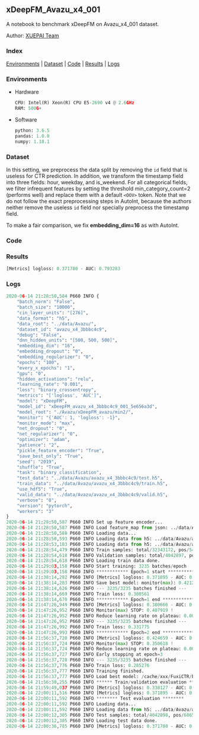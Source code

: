 ## xDeepFM_Avazu_x4_001 

A notebook to benchmark xDeepFM on Avazu_x4_001 dataset.

Author: [XUEPAI Team](https://github.com/xue-pai)


### Index
[Environments](#Environments) | [Dataset](#Dataset) | [Code](#Code) | [Results](#Results) | [Logs](#Logs)

### Environments
+ Hardware

  ```python
  CPU: Intel(R) Xeon(R) CPU E5-2690 v4 @ 2.6GHz
  RAM: 500G+
  ```
+ Software

  ```python
  python: 3.6.5
  pandas: 1.0.0
  numpy: 1.18.1
  ```

### Dataset
In this setting, we preprocess the data split by removing the ``id`` field that is useless for CTR prediction. In addition, we transform the timestamp field into three fields: hour, weekday, and is_weekend. For all categorical fields, we filter infrequent features by setting the threshold min_category_count=2 (performs well) and replace them with a default ``<OOV>`` token. Note that we do not follow the exact preprocessing steps in AutoInt, because the authors neither remove the useless ``id`` field nor specially preprocess the timestamp field.

To make a fair comparison, we fix **embedding_dim=16** as with AutoInt.


### Code


### Results
```python
[Metrics] logloss: 0.371780 - AUC: 0.793283
```


### Logs
```python
2020-06-14 21:28:50,584 P660 INFO {
    "batch_norm": "False",
    "batch_size": "10000",
    "cin_layer_units": "[276]",
    "data_format": "h5",
    "data_root": "../data/Avazu/",
    "dataset_id": "avazu_x4_3bbbc4c9",
    "debug": "False",
    "dnn_hidden_units": "[500, 500, 500]",
    "embedding_dim": "16",
    "embedding_dropout": "0",
    "embedding_regularizer": "0",
    "epochs": "100",
    "every_x_epochs": "1",
    "gpu": "0",
    "hidden_activations": "relu",
    "learning_rate": "0.001",
    "loss": "binary_crossentropy",
    "metrics": "['logloss', 'AUC']",
    "model": "xDeepFM",
    "model_id": "xDeepFM_avazu_x4_3bbbc4c9_001_5e656a3d",
    "model_root": "./Avazu/xDeepFM_avazu/min2/",
    "monitor": "{'AUC': 1, 'logloss': -1}",
    "monitor_mode": "max",
    "net_dropout": "0",
    "net_regularizer": "0",
    "optimizer": "adam",
    "patience": "2",
    "pickle_feature_encoder": "True",
    "save_best_only": "True",
    "seed": "2019",
    "shuffle": "True",
    "task": "binary_classification",
    "test_data": "../data/Avazu/avazu_x4_3bbbc4c9/test.h5",
    "train_data": "../data/Avazu/avazu_x4_3bbbc4c9/train.h5",
    "use_hdf5": "True",
    "valid_data": "../data/Avazu/avazu_x4_3bbbc4c9/valid.h5",
    "verbose": "0",
    "version": "pytorch",
    "workers": "3"
}
2020-06-14 21:28:50,587 P660 INFO Set up feature encoder...
2020-06-14 21:28:50,587 P660 INFO Load feature_map from json: ../data/Avazu/avazu_x4_3bbbc4c9/feature_map.json
2020-06-14 21:28:50,588 P660 INFO Loading data...
2020-06-14 21:28:50,593 P660 INFO Loading data from h5: ../data/Avazu/avazu_x4_3bbbc4c9/train.h5
2020-06-14 21:28:53,183 P660 INFO Loading data from h5: ../data/Avazu/avazu_x4_3bbbc4c9/valid.h5
2020-06-14 21:28:54,479 P660 INFO Train samples: total/32343172, pos/5492052, neg/26851120, ratio/16.98%
2020-06-14 21:28:54,618 P660 INFO Validation samples: total/4042897, pos/686507, neg/3356390, ratio/16.98%
2020-06-14 21:28:54,618 P660 INFO Loading train data done.
2020-06-14 21:29:03,158 P660 INFO Start training: 3235 batches/epoch
2020-06-14 21:29:03,158 P660 INFO ************ Epoch=1 start ************
2020-06-14 21:38:14,282 P660 INFO [Metrics] logloss: 0.371895 - AUC: 0.793132
2020-06-14 21:38:14,283 P660 INFO Save best model: monitor(max): 0.421237
2020-06-14 21:38:14,626 P660 INFO --- 3235/3235 batches finished ---
2020-06-14 21:38:14,669 P660 INFO Train loss: 0.380561
2020-06-14 21:38:14,670 P660 INFO ************ Epoch=1 end ************
2020-06-14 21:47:26,949 P660 INFO [Metrics] logloss: 0.380666 - AUC: 0.788586
2020-06-14 21:47:26,952 P660 INFO Monitor(max) STOP: 0.407919 !
2020-06-14 21:47:26,952 P660 INFO Reduce learning rate on plateau: 0.000100
2020-06-14 21:47:26,952 P660 INFO --- 3235/3235 batches finished ---
2020-06-14 21:47:26,992 P660 INFO Train loss: 0.331775
2020-06-14 21:47:26,993 P660 INFO ************ Epoch=2 end ************
2020-06-14 21:56:37,720 P660 INFO [Metrics] logloss: 0.424659 - AUC: 0.775277
2020-06-14 21:56:37,724 P660 INFO Monitor(max) STOP: 0.350618 !
2020-06-14 21:56:37,724 P660 INFO Reduce learning rate on plateau: 0.000010
2020-06-14 21:56:37,727 P660 INFO Early stopping at epoch=3
2020-06-14 21:56:37,728 P660 INFO --- 3235/3235 batches finished ---
2020-06-14 21:56:37,776 P660 INFO Train loss: 0.285276
2020-06-14 21:56:37,777 P660 INFO Training finished.
2020-06-14 21:56:37,777 P660 INFO Load best model: /cache/xxx/FuxiCTR/benchmarks/Avazu/xDeepFM_avazu/min2/avazu_x4_3bbbc4c9/xDeepFM_avazu_x4_3bbbc4c9_001_5e656a3d_model.ckpt
2020-06-14 21:56:38,255 P660 INFO ****** Train/validation evaluation ******
2020-06-14 21:59:49,037 P660 INFO [Metrics] logloss: 0.338127 - AUC: 0.845617
2020-06-14 22:00:11,516 P660 INFO [Metrics] logloss: 0.371895 - AUC: 0.793132
2020-06-14 22:00:11,592 P660 INFO ******** Test evaluation ********
2020-06-14 22:00:11,592 P660 INFO Loading data...
2020-06-14 22:00:11,592 P660 INFO Loading data from h5: ../data/Avazu/avazu_x4_3bbbc4c9/test.h5
2020-06-14 22:00:12,305 P660 INFO Test samples: total/4042898, pos/686507, neg/3356391, ratio/16.98%
2020-06-14 22:00:12,305 P660 INFO Loading test data done.
2020-06-14 22:00:36,785 P660 INFO [Metrics] logloss: 0.371780 - AUC: 0.793283
```

